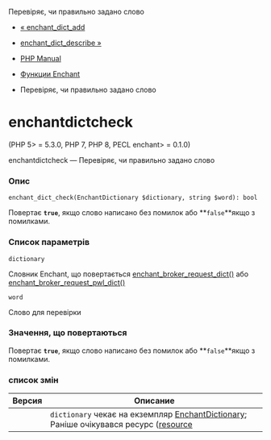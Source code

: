 Перевіряє, чи правильно задано слово

-   [« enchant\_dict\_add](function.enchant-dict-add.html)
    
-   [enchant\_dict\_describe »](function.enchant-dict-describe.html)
    
-   [PHP Manual](index.html)
    
-   [Функции Enchant](ref.enchant.html)
    
-   Перевіряє, чи правильно задано слово
    

# enchantdictcheck

(PHP 5> = 5.3.0, PHP 7, PHP 8, PECL enchant> = 0.1.0)

enchantdictcheck — Перевіряє, чи правильно задано слово

### Опис

```methodsynopsis
enchant_dict_check(EnchantDictionary $dictionary, string $word): bool
```

Повертає **`true`**, якщо слово написано без помилок або **`false`**якщо з помилками.

### Список параметрів

`dictionary`

Словник Enchant, що повертається [enchant\_broker\_request\_dict()](function.enchant-broker-request-dict.html) або [enchant\_broker\_request\_pwl\_dict()](function.enchant-broker-request-pwl-dict.html)

`word`

Слово для перевірки

### Значення, що повертаються

Повертає **`true`**, якщо слово написано без помилок або **`false`**якщо з помилками.

### список змін

| Версия | Описание                                                                                                                                              |
|--------|-------------------------------------------------------------------------------------------------------------------------------------------------------|
|        | `dictionary` чекає на екземпляр [EnchantDictionary](class.enchantdictionary.html); Раніше очікувався ресурс ([resource](language.types.resource.html) |